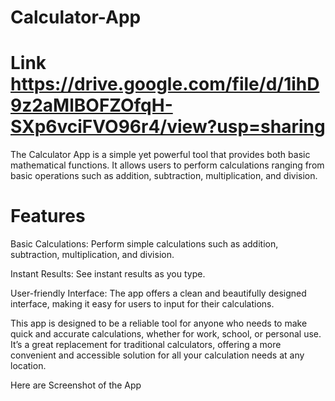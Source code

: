 # Calculator-App

# Link https://drive.google.com/file/d/1ihD9z2aMlBOFZOfqH-SXp6vciFVO96r4/view?usp=sharing

The Calculator App is a simple yet powerful tool that provides both basic mathematical functions. It allows users to perform calculations ranging from basic operations such as addition, subtraction, multiplication, and division.

# Features
Basic Calculations: Perform simple calculations such as addition, subtraction, multiplication, and division.

Instant Results: See instant results as you type.

User-friendly Interface: The app offers a clean and beautifully designed interface, making it easy for users to input for their calculations.

This app is designed to be a reliable tool for anyone who needs to make quick and accurate calculations, whether for work, school, or personal use. It’s a great replacement for traditional calculators, offering a more convenient and accessible solution for all your calculation needs at any location.

Here are Screenshot of the App
